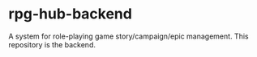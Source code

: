 # rpg-hub-backend
A system for role-playing game story/campaign/epic management. This repository is the backend.
